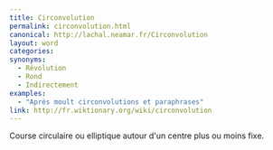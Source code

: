 ```yaml
---
title: Circonvolution
permalink: circonvolution.html
canonical: http://lachal.neamar.fr/Circonvolution
layout: word
categories:
synonyms:
  - Révolution
  - Rond
  - Indirectement
examples:
  - "Après moult circonvolutions et paraphrases"
link: http://fr.wiktionary.org/wiki/circonvolution
---
```


Course circulaire ou elliptique autour d'un centre plus ou moins fixe.

